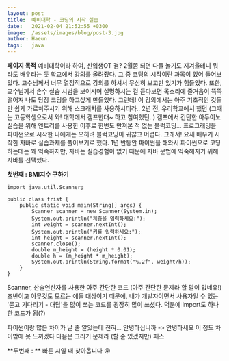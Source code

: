 ```yaml
---
layout: post
title:  예비대학 - 코딩의 시작 실습
date:   2021-02-04 21:52:55 +0300
image:  /assets/images/blog/post-3.jpg
author: Haeun
tags:   java
---
```


**페이지 목적**
예비대학이라 하여, 신입생OT 겸? 2월쯤 되면 다들 놀기도 지겨울테니 뭐라도 배우라는 듯 학교에서 강의를 올려줬다.
그 중 코딩의 시작이란 과목이 있어 들어보았다. 교수님께서 너무 열정적으로 강의를 하셔서 무심히 보고만 있기가 힘들었다.
또한, 교수님께서 손수 실습 시범을 보이시며 설명하시는 걸 듣다보면 목소리에 즐거움이 뚝뚝 떨어져 나도 당장 코딩을 하고싶게 만들었다.
그런데! 이 강의에서는 아주 기초적인 것들만 쉽게 가르쳐주시기 위해 스크래치를 사용하시더라..
2년 전, 우리학교에서 했던 (그때는 고등학생으로서 와! 대학에서 캠프한대~ 하고 참여했던..) 캠프에서 간단한 아두이노 실습을 위해 엔트리를 사용한 이후로 한번도 만져본 적 없는 블럭코딩...
프로그래밍을 파이썬으로 시작한 나에게는 오히려 블럭코딩이 귀찮고 어렵다.
그래서! 요새 배우기 시작한 자바로 실습과제를 풀어보기로 했다.
1년 반동안 파이썬을 해와서 파이썬으로 코딩하는데는 꽤 익숙하지만, 자바는 실습경험이 없기 때문에 자바 문법에 익숙해지기 위해 자바를 선택했다.

**첫번째 : BMI지수 구하기**
```
import java.util.Scanner;

public class frist {
	public static void main(String[] args) {
        Scanner scanner = new Scanner(System.in);
        System.out.println("체중을 입력하세요:"); 
        int weight = scanner.nextInt();
        System.out.println("키를 입력하세요:"); 
        int height = scanner.nextInt();
        scanner.close();
        double m_height = (height * 0.01);
        double h = (m_height * m_height);
        System.out.println(String.format("%.2f", weight/h));
    }
}
```
Scanner, 산술연산자를 사용한 아주 간단한 코드
(아주 간단한 문제라 할 말이 없네유!)
초반이고 아무것도 모르는 애들 대상이기 때문에, 내가 개발자이면서 사용자일 수 있는 '묻고 기다리기 - 대답'을 많이 쓰는 코드를 굉장히 많이 쓰셨다.
덕분에 import도 하나한 코드가 됨(?)

파이썬이랑 많은 차이가 날 줄 알았는데 전혀... 안녕하십니까 -> 안녕하세요 이 정도 차이밖에 못 느끼겠다
다음은 그리기 문제라 (할 순 있겠지만) 패스

**두번째 : **
빠른 시일 내 찾아옵니다 😜
